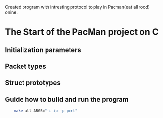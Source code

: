 <!-- TODO -->
Created program with intresting protocol to play in Pacman(eat all food) onine.

# The Start of the PacMan project on C

## Initialization parameters


## Packet types


## **Struct prototypes**


## Guide how to **build and run** the program
```bash
    make all ARGS="-i ip -p port"
```

